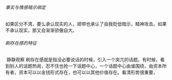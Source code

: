 ###### 事实与情感暗示绑定

​		如果区分不清，要么承认现实的人，顺带也承认了自我贬低暗示，精神攻击。如果不承认现实，那又会渐渐骄傲自大。

###### 刷存在感的特征

​		静静观察
​		刷存在感就是指没必要说话的时候，引入一个突兀的话题。有时候，看到别人的话题热闹，忍不住也抢一下话题中心，一个话题中心由谁围绕，由资本所有者，资本可以以金钱形式存在，也可以以其他价值存在。看清形势很重要，
​		